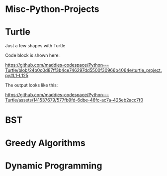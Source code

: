 # Misc-Python-Projects


# Turtle

Just a few shapes with Turtle

Code block is shown here:

https://github.com/maddies-codespace/Python---Turtle/blob/24b0c0d87ff3b4ce746297dd5500f30966b4064e/turtle_project.py#L1-L125

The output looks like this:

https://github.com/maddies-codespace/Python---Turtle/assets/141537679/577fb9fd-6dbe-46fc-ac7a-425eb2acc7f0

<!---
![image](https://github.com/maddies-codespace/Python---Turtle/assets/141537679/86710b17-189f-4f48-9ff2-66ab9cce76a1)

--->

# BST

# Greedy Algorithms

# Dynamic Programming
